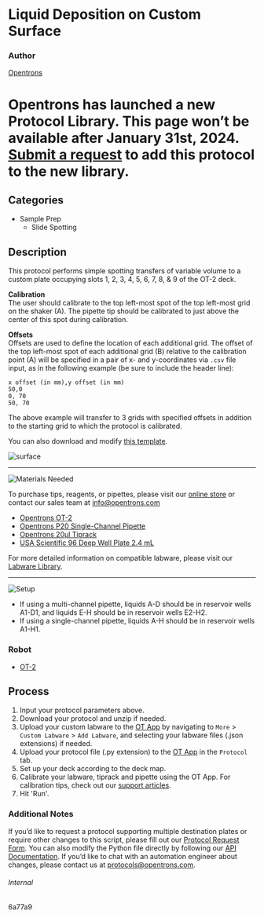 # Liquid Deposition on Custom Surface

### Author
[Opentrons](https://opentrons.com/)


# Opentrons has launched a new Protocol Library. This page won’t be available after January 31st, 2024. [Submit a request](https://docs.google.com/forms/d/e/1FAIpQLSdYYp9QCKow4nn0KlCVsMS3HX0eJ0N9O7-erajKvcpT0lWbSg/viewform) to add this protocol to the new library.

## Categories
* Sample Prep
	* Slide Spotting

## Description

This protocol performs simple spotting transfers of variable volume to a custom plate occupying slots 1, 2, 3, 4, 5, 6, 7, 8, & 9 of the OT-2 deck.

**Calibration**  
The user should calibrate to the top left-most spot of the top left-most grid on the shaker (A). The pipette tip should be calibrated to just above the center of this spot during calibration.

**Offsets**  
Offsets are used to define the location of each additional grid. The offset of the top left-most spot of each additional grid (B) relative to the calibration point (A) will be specified in a pair of x- and y-coordinates via 	`.csv` file input, as in the following example (be sure to include the header line):
```
x offset (in mm),y offset (in mm)
50,0
0, 70
50, 70
```

The above example will transfer to 3 grids with specified offsets in addition to the starting grid to which the protocol is calibrated.

You can also download and modify [this template](https://opentrons-protocol-library-website.s3.amazonaws.com/custom-README-images/6a77d9/ex.csv).

![surface](https://opentrons-protocol-library-website.s3.amazonaws.com/custom-README-images/6a77d9/surface.png)

---
![Materials Needed](https://s3.amazonaws.com/opentrons-protocol-library-website/custom-README-images/001-General+Headings/materials.png)

To purchase tips, reagents, or pipettes, please visit our [online store](https://shop.opentrons.com/) or contact our sales team at [info@opentrons.com](mailto:info@opentrons.com)

* [Opentrons OT-2](https://shop.opentrons.com/collections/ot-2-robot/products/ot-2)
* [Opentrons P20 Single-Channel Pipette](https://shop.opentrons.com/collections/ot-2-pipettes)
* [Opentrons 20µl Tiprack](https://shop.opentrons.com/collections/opentrons-tips)
* [USA Scientific 96 Deep Well Plate 2.4 mL](https://labware.opentrons.com/usascientific_96_wellplate_2.4ml_deep)


For more detailed information on compatible labware, please visit our [Labware Library](https://labware.opentrons.com/).

---
![Setup](https://s3.amazonaws.com/opentrons-protocol-library-website/custom-README-images/001-General+Headings/Setup.png)

* If using a multi-channel pipette, liquids A-D should be in reservoir wells A1-D1, and liquids E-H should be in reservoir wells E2-H2.  
* If using a single-channel pipette, liquids A-H should be in reservoir wells A1-H1.

### Robot
* [OT-2](https://opentrons.com/ot-2)

## Process

1. Input your protocol parameters above.
2. Download your protocol and unzip if needed.
3. Upload your custom labware to the [OT App](https://opentrons.com/ot-app) by navigating to `More` > `Custom Labware` > `Add Labware`, and selecting your labware files (.json extensions) if needed.
4. Upload your protocol file (.py extension) to the [OT App](https://opentrons.com/ot-app) in the `Protocol` tab.
5. Set up your deck according to the deck map.
6. Calibrate your labware, tiprack and pipette using the OT App. For calibration tips, check out our [support articles](https://support.opentrons.com/en/collections/1559720-guide-for-getting-started-with-the-ot-2).
7. Hit 'Run'.

### Additional Notes

If you’d like to request a protocol supporting multiple destination plates or require other changes to this script, please fill out our [Protocol Request Form](https://opentrons-protocol-dev.paperform.co/). You can also modify the Python file directly by following our [API Documentation](https://docs.opentrons.com/v2/). If you’d like to chat with an automation engineer about changes, please contact us at [protocols@opentrons.com](mailto:protocols@opentrons.com).

###### Internal
6a77a9
